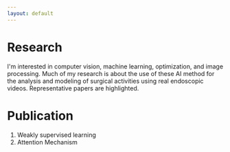 ```yaml
---
layout: default
---
```

# Research



I'm interested in computer vision, machine learning, optimization, and image processing. 
Much of my research is about the use of these AI method for the analysis and modeling of surgical activities using real endoscopic videos. 
Representative papers are highlighted.

# Publication

1. Weakly supervised learning
2. Attention Mechanism
